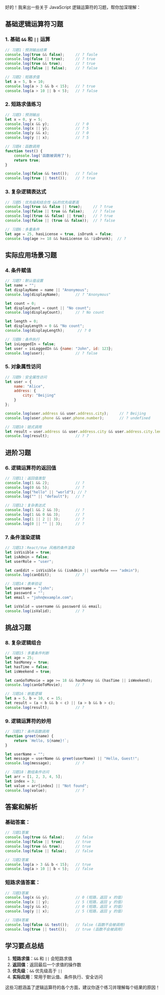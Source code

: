 好的！我来出一些关于 JavaScript 逻辑运算符的习题，帮你加深理解：

## 基础逻辑运算符习题

### 1. **基础 `&&` 和 `||` 运算**

```javascript
// 习题1：预测输出结果
console.log(true && false);     // ? fasle
console.log(false || true);     // ? true
console.log(true && true);      // ? true
console.log(false || false);    // ? false

// 习题2：短路求值
let a = 5, b = 10;
console.log(a > 3 && b < 15);   // ? true
console.log(a > 10 || b < 5);   // ? false
```

### 2. **短路求值练习**

```javascript
// 习题3：预测输出
let x = 0, y = 5;
console.log(x && y);            // ? 0
console.log(x || y);            // ? 5
console.log(y && x);            // ? 0
console.log(y || x);            // ? 5

// 习题4：函数调用
function test() {
    console.log('函数被调用了');
    return true;
}

console.log(false && test());   // ? false
console.log(true || test());    // ? true
```

### 3. **复杂逻辑表达式**

```javascript
// 习题5：优先级和结合性 &&的优先级更高
console.log(true && false || true);     // ? true
console.log(false || true && false);    // ? false
console.log((true && false) || true);   // ? true
console.log(false || (true && false));  // ? false

// 习题6：多重条件
let age = 25, hasLicense = true, isDrunk = false;
console.log(age >= 18 && hasLicense && !isDrunk);  // ?
```

## 实际应用场景习题

### 4. **条件赋值**

```javascript
// 习题7：默认值设置
let name = "";
let displayName = name || "Anonymous";
console.log(displayName);       // ? "Anonymous"

let count = 0;
let displayCount = count || "No count";
console.log(displayCount);      // ? No count

let length = 0;
let displayLength = 0 && "No count";
console.log(displayLength);      // ? 0

// 习题8：条件执行
let isLoggedIn = false;
let user = isLoggedIn && {name: "John", id: 123};
console.log(user);              // ? false
```

### 5. **对象属性访问**

```javascript
// 习题9：安全属性访问
let user = {
    name: "Alice",
    address: {
        city: "Beijing"
    }
};

console.log(user.address && user.address.city);     // ? Beijing
console.log(user.phone && user.phone.number);       // ? undefined

// 习题10：链式调用
let result = user.address && user.address.city && user.address.city.length;
console.log(result);            // ? 7
```

## 进阶习题

### 6. **逻辑运算符的返回值**

```javascript
// 习题11：返回值类型
console.log(1 && 2);            // ?
console.log(0 && 5);            // ?
console.log("hello" || "world"); // ?
console.log("" || "default");   // ?

// 习题12：复杂表达式
console.log(1 && 2 && 3);       // ?
console.log(1 && 0 && 3);       // ?
console.log(1 || 2 || 3);       // ?
console.log(0 || "" || 3);      // ?
```

### 7. **条件渲染逻辑**

```javascript
// 习题13：React/Vue 风格的条件渲染
let isVisible = true;
let isAdmin = false;
let userRole = "user";

let canEdit = isVisible && (isAdmin || userRole === "admin");
console.log(canEdit);           // ?

// 习题14：表单验证
let username = "john";
let password = "";
let email = "john@example.com";

let isValid = username && password && email;
console.log(isValid);           // ?
```

## 挑战习题

### 8. **复杂逻辑组合**

```javascript
// 习题15：多重条件判断
let age = 25;
let hasMoney = true;
let hasTime = false;
let isWeekend = true;

let canGoToMovie = age >= 18 && hasMoney && (hasTime || isWeekend);
console.log(canGoToMovie);      // ?

// 习题16：嵌套逻辑
let a = 5, b = 10, c = 15;
let result = (a < b && b < c) || (a > b && b > c);
console.log(result);            // ?
```

### 9. **逻辑运算符的妙用**

```javascript
// 习题17：条件函数调用
function greet(name) {
    return `Hello, ${name}!`;
}

let userName = "";
let message = userName && greet(userName) || "Hello, Guest!";
console.log(message);           // ?

// 习题18：数组条件访问
let arr = [1, 2, 3, 4, 5];
let index = 3;
let value = arr[index] || "Not found";
console.log(value);             // ?
```

## 答案和解析

### 基础答案：
```javascript
// 习题1答案
console.log(true && false);     // false
console.log(false || true);     // true
console.log(true && true);      // true
console.log(false || false);    // false

// 习题2答案
console.log(a > 3 && b < 15);   // true
console.log(a > 10 || b < 5);   // false
```

### 短路求值答案：
```javascript
// 习题3答案
console.log(x && y);            // 0 (短路，返回 x 的值)
console.log(x || y);            // 5 (短路，返回 y 的值)
console.log(y && x);            // 0 (短路，返回 x 的值)
console.log(y || x);            // 5 (短路，返回 y 的值)

// 习题4答案
console.log(false && test());   // false (函数不会被调用)
console.log(true || test());    // true (函数不会被调用)
```

## 学习要点总结

1. **短路求值**：`&&` 和 `||` 会短路求值
2. **返回值**：返回最后一个求值的操作数
3. **优先级**：`&&` 优先级高于 `||`
4. **实际应用**：常用于默认值、条件执行、安全访问

这些习题涵盖了逻辑运算符的各个方面，建议你逐个练习并理解每个结果的原因！